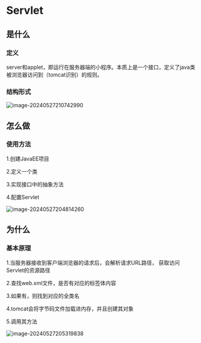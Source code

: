 # Servlet

## 是什么

### 定义

server和applet，即运行在服务器端的小程序。本质上是一个接口，定义了java类被浏览器访问到（tomcat识别）的规则。

### 结构形式

![image-20240527210742990](../TyporaImage/image-20240527210742990.png)



## 怎么做

### 使用方法

1.创建JavaEE项目

2.定义一个类

3.实现接口中的抽象方法

4.配置Servlet

![image-20240527204814260](../TyporaImage/image-20240527204814260.png)



## 为什么



### 基本原理

1.当服务器接收到客户端浏览器的请求后，会解析请求URL路径， 获取访问Servlet的资源路径

2.查找web.xml文件，是否有对应的<url-pattern>标签体内容

3.如果有，则找到对应的<servlet-class>全类名

4.tomcat会将字节码文件加载进内存，并且创建其对象

5.调用其方法

![image-20240527205319838](../TyporaImage/image-20240527205319838.png)